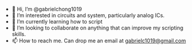 - 👋 Hi, I’m @gabrielchong1019
- 👀 I’m interested in circuits and system, particularly analog ICs.
- 🌱 I’m currently learning how to script
- 💞️ I’m looking to collaborate on anything that can improve my scripting skills.
- 📫 How to reach me. Can drop me an email at gabrielc1019@gmail.com

<!---
gabrielchong1019/gabrielchong1019 is a ✨ special ✨ repository because its `README.md` (this file) appears on your GitHub profile.
You can click the Preview link to take a look at your changes.
--->
